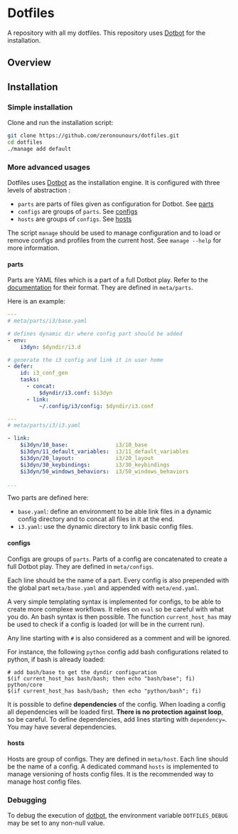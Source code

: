 # Dotfiles

A repository with all my dotfiles. This repository uses [Dotbot][dotbot] for
the installation.

## Overview


## Installation

### Simple installation
Clone and run the installation script:
```bash
git clone https://github.com/zeronounours/dotfiles.git
cd dotfiles
./manage add default
```

### More advanced usages
Dotfiles uses [Dotbot][dotbot] as the installation engine. It is configured
with three levels of abstraction :
* `parts` are parts of files given as configuration for Dotbot.
See [parts](#parts)
* `configs` are groups of `parts`. See [configs](#configs)
* `hosts` are groups of `configs`. See [hosts](#hosts)

The script `manage` should be used to manage configuration and to load or
remove configs and profiles from the current host.
See `manage --help` for more information.

#### parts

Parts are YAML files which is a part of a full Dotbot play. Refer to the
[documentation][config_doc] for their format. They are defined in `meta/parts`.

Here is an example:

```yaml
---
# meta/parts/i3/base.yaml

# defines dynamic dir where config part should be added
- env:
    i3dyn: $dyndir/i3.d

# generate the i3 config and link it in user home
- defer:
    id: i3_conf_gen
    tasks:
      - concat:
          $dyndir/i3.conf: $i3dyn
      - link:
          ~/.config/i3/config: $dyndir/i3.conf

---
# meta/parts/i3/i3.yaml

- link:
    $i3dyn/10_base:               i3/10_base
    $i3dyn/11_default_variables:  i3/11_default_variables
    $i3dyn/20_layout:             i3/20_layout
    $i3dyn/30_keybindings:        i3/30_keybindings
    $i3dyn/50_windows_behaviors:  i3/50_windows_behaviors

...
```

Two parts are defined here:
- `base.yaml`: define an environment to be able link files in a dynamic config
directory and to concat all files in it at the end.
- `i3.yaml`: use the dynamic directory to link basic config files.

#### configs

Configs are groups of `parts`. Parts of a config are concatenated to create
a full Dotbot play. They are defined in `meta/configs`.

Each line should be the name of a part. Every config is also prepended with the
global part `meta/base.yaml` and appended with `meta/end.yaml`.

A very simple templating syntax is implemented for configs, to be able to
create more complexe workflows. It relies on `eval` so be careful with what
you do. An bash syntax is then possible. The function `current_host_has` may
be used to check if a config is loaded (or will be in the current run).

Any line starting with `#` is also considered as a comment and will be ignored.

For instance, the following `python` config add bash configurations related to
python, if bash is already loaded:
```
# add bash/base to get the dyndir configuration
$(if current_host_has bash/bash; then echo "bash/base"; fi)
python/core
$(if current_host_has bash/bash; then echo "python/bash"; fi)
```

It is possible to define **dependencies** of the config. When loading a config
all dependencies will be loaded first. **There is no protection against
loop**, so be careful. To define dependencies, add lines starting with
`dependency=`. You may have several dependencies.

#### hosts

Hosts are group of configs. They are defined in `meta/host`. Each line
should be the name of a config. A dedicated command `hosts` is implemented
to manage versioning of hosts config files. It is the recommended way to
manage host config files.

### Debugging
To debug the execution of [dotbot][dotbot], the environment variable
`DOTFILES_DEBUG` may be set to any non-null value.

[dotbot]: https://git.io/dotbot
[config_doc]: https://github.com/anishathalye/dotbot#configuration
